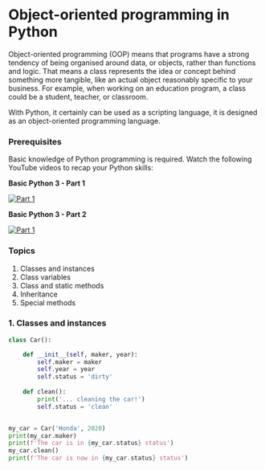 # Object-oriented programming in Python

Object-oriented programming (OOP) means that programs have a strong tendency of being organised around data, or objects, rather than functions and logic. That means a class represents the idea or concept behind something more tangible, like an actual object reasonably specific to your business. For example, when working on an education program, a class could be a student, teacher, or classroom.

With Python, it certainly can be used as a scripting language, it is designed as an object-oriented programming language.

### Prerequisites
Basic knowledge of Python programming is required. Watch the following YouTube videos to recap your Python skills:

**Basic Python 3 - Part 1**

[![Part 1](http://img.youtube.com/vi/Jw3h06aIHYk/0.jpg)](http://www.youtube.com/watch?v=Jw3h06aIHYk)

**Basic Python 3 - Part 2**

[![Part 1](http://img.youtube.com/vi/I_fpG3wrVaQ/0.jpg)](http://www.youtube.com/watch?v=I_fpG3wrVaQ)

### Topics
1. Classes and instances
2. Class variables
3. Class and static methods
4. Inheritance
5. Special methods

### 1. Classes and instances

```python
class Car():

    def __init__(self, maker, year):
        self.maker = maker
        self.year = year
        self.status = 'dirty'
    
    def clean():
        print('... cleaning the car!')
        self.status = 'clean'


my_car = Car('Honda', 2020)
print(my_car.maker)
print(f'The car is in {my_car.status} status')
my_car.clean()
print(f'The car is now in {my_car.status} status')
```

